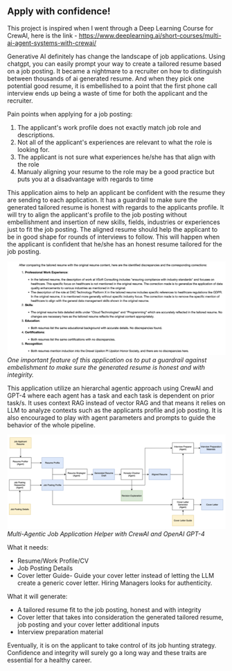 ## Apply with confidence!

This project is inspired when I went through a Deep Learning Course for CrewAI, here is the link - https://www.deeplearning.ai/short-courses/multi-ai-agent-systems-with-crewai/

Generative AI definitely has change the landscape of job applications. Using chatgpt, you can easily prompt your way to create a tailored resume based on a job posting. It became a nightmare to a recruiter on how to distinguish between thousands of ai generated resume. And when they pick one potential good resume, it is embellished to a point that the first phone call interview ends up being a waste of time for both the applicant and the recruiter. 


Pain points when applying for a job posting:
1. The applicant's work profile does not exactly match job role and descriptions.
2. Not all of the applicant's experiences are relevant to what the role is looking for.
3. The applicant is not sure what experiences he/she has that align with the role
4. Manualy aligning your resume to the role may be a good practice but puts you at a disadvantage with regards to time


This application aims to help an applicant be confident with the resume they are sending to each application. It has a guardrail to make sure the generated tailored resume is honest with regards to the applicants profile. It will try to align the applicant's profile to the job posting without embellishment and insertion of new skills, fields, industries or experiences just to fit the job posting. The aligned resume should help the applicant to be in good shape for rounds of interviews to follow. This will happen when the applicant is confident that he/she has an honest resume tailored for the job posting.

![image info](./img/honesty_check.png)
*One important feature of this application os to put a guardrail against embelishment to make sure the generated resume is honest and with integirity.*


This application utilize an hierarchal agentic approach using CrewAI and GPT-4 where each agent has a task and each task is dependent on prior task/s. It uses context RAG instead of vector RAG and that means it relies on LLM to analyze contexts such as the applicants profile and job posting. It is also encouraged to play with agent parameters and prompts to guide the behavior of the whole pipeline. 

![image info](./img/multi_agent_job_helper.png)
*Multi-Agentic Job Application Helper with CrewAI and OpenAI GPT-4*



What it needs:
* Resume/Work Profile/CV
* Job Posting Details
* Cover letter Guide- Guide your cover letter instead of letting the LLM create a generic cover letter. Hiring Managers looks for authenticity.

What it will generate:
* A tailored resume fit to the job posting, honest and with integrity
* Cover letter that takes into consideration the generated tailored resume, job posting and your cover letter additional inputs
* Interview preparation material

Eventually, it is on the applicant to take control of its job hunting strategy. Confidence and integrity will surely go a long way and these traits are essential for a healthy career.